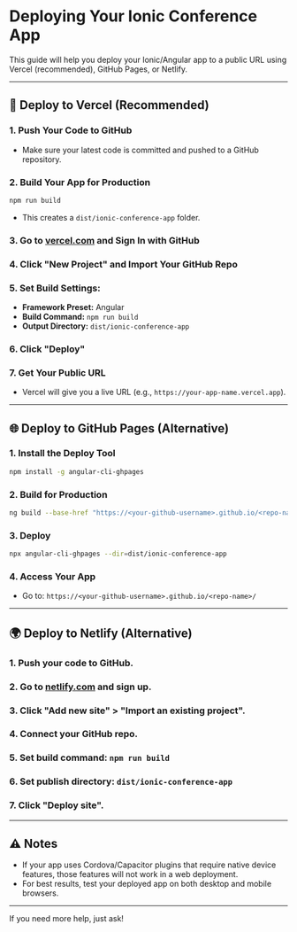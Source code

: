 # Deploying Your Ionic Conference App

This guide will help you deploy your Ionic/Angular app to a public URL using Vercel (recommended), GitHub Pages, or Netlify.

---

## 🚀 Deploy to Vercel (Recommended)

### 1. Push Your Code to GitHub

- Make sure your latest code is committed and pushed to a GitHub repository.

### 2. Build Your App for Production

```bash
npm run build
```

- This creates a `dist/ionic-conference-app` folder.

### 3. Go to [vercel.com](https://vercel.com/) and Sign In with GitHub

### 4. Click "New Project" and Import Your GitHub Repo

### 5. Set Build Settings:

- **Framework Preset:** Angular
- **Build Command:** `npm run build`
- **Output Directory:** `dist/ionic-conference-app`

### 6. Click "Deploy"

### 7. Get Your Public URL

- Vercel will give you a live URL (e.g., `https://your-app-name.vercel.app`).

---

## 🌐 Deploy to GitHub Pages (Alternative)

### 1. Install the Deploy Tool

```bash
npm install -g angular-cli-ghpages
```

### 2. Build for Production

```bash
ng build --base-href "https://<your-github-username>.github.io/<repo-name>/"
```

### 3. Deploy

```bash
npx angular-cli-ghpages --dir=dist/ionic-conference-app
```

### 4. Access Your App

- Go to: `https://<your-github-username>.github.io/<repo-name>/`

---

## 🌍 Deploy to Netlify (Alternative)

### 1. Push your code to GitHub.

### 2. Go to [netlify.com](https://netlify.com/) and sign up.

### 3. Click "Add new site" > "Import an existing project".

### 4. Connect your GitHub repo.

### 5. Set build command: `npm run build`

### 6. Set publish directory: `dist/ionic-conference-app`

### 7. Click "Deploy site".

---

## ⚠️ Notes

- If your app uses Cordova/Capacitor plugins that require native device features, those features will not work in a web deployment.
- For best results, test your deployed app on both desktop and mobile browsers.

---

If you need more help, just ask!
